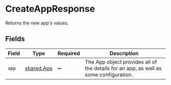 # CreateAppResponse

Returns the new app's values.


## Fields

| Field                                                                                 | Type                                                                                  | Required                                                                              | Description                                                                           |
| ------------------------------------------------------------------------------------- | ------------------------------------------------------------------------------------- | ------------------------------------------------------------------------------------- | ------------------------------------------------------------------------------------- |
| `app`                                                                                 | [shared.App](../../../sdk/models/shared/app.md)                                       | :heavy_minus_sign:                                                                    | The App object provides all of the details for an app, as well as some configuration. |